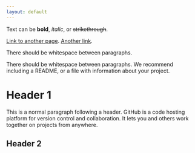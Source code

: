 ```yaml
---
layout: default
---
```


Text can be **bold**, _italic_, or ~~strikethrough~~.

[Link to another page](./_site/testpage.html).
[Another link](./_posts/2023-06-06-TESTPOST.md).

There should be whitespace between paragraphs.

There should be whitespace between paragraphs. We recommend including a README, or a file with information about your project.

# Header 1

This is a normal paragraph following a header. GitHub is a code hosting platform for version control and collaboration. It lets you and others work together on projects from anywhere.

## Header 2

